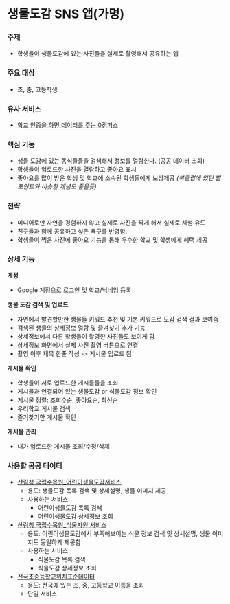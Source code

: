# 생물도감 SNS 앱(가명)

### 주제

- 학생들이 생물도감에 있는 사진들을 실제로 촬영해서 공유하는 앱

### 주요 대상

- 초, 중, 고등학생

### 유사 서비스
- [학교 인증을 하면 데이터를 주는 0캠퍼스](https://skt0.co.kr:9443/appweb/cmps/cmpsMainView)

### 핵심 기능

- 생물 도감에 있는 동식물들을 검색해서 정보를 열람한다. (공공 데이터 조회)
- 학생들이 업로드한 사진을 열람하고 좋아요 표시
- 좋아요를 많이 받은 학생 및 학교에 소속된 학생들에게 보상제공 *(북클럽에 있던 별 포인트와 비슷한 개념도 좋을듯)*

### 전략

- 미디어로만 자연을 경험하지 않고 실제로 사진을 찍게 해서 실제로 체험 유도
- 친구들과 함께 공유하고 싶은 욕구를 반영함.
- 학생들이 찍은 사진에 좋아요 기능을 통해 우수한 학교 및 학생에게 혜택 제공

### 상세 기능

**계정**

- Google 계정으로 로그인 및 학교/닉네임 등록

**생물 도감 검색 및 업로드**

- 자연에서 발견할만한 생물들 키워드 추천 및 기본 키워드로 도감 검색 결과 보여줌
- 검색된 생물의 상세정보 열람 및 즐겨찾기 추가 기능
- 상세정보에서 다른 학생들이 촬영한 사진들도 보이게 함
- 상세정보 화면에서 실제 사진 촬영 버튼으로 연결
- 촬영 이후 제목 한줄 작성 -> 게시물 업로드 됨

**게시물 확인**

- 학생들이 서로 업로드한 게시물들을 조회
- 게시물과 연결되어 있는 생물도감 or 식물도감 정보 확인
- 게시물 정렬: 조회수순, 좋아요순, 최신순
- 우리학교 게시물 검색
- 즐겨찾기한 게시물 확인

**게시물 관리**

- 내가 업로드한 게시물 조회/수정/삭제



### 사용할 공공 데이터

- [산림청 국립수목원_어린이생물도감서비스](https://www.data.go.kr/data/15037581/openapi.do)
    - 용도: 생물도감 목록 검색 및 상세설명, 생물 이미지 제공
    - 사용하는 서비스
        - 어린이생물도감 목록 검색
        - 어린이생물도감 상세정보 조회
- [산림청 국립수목원_식물자원 서비스](https://www.data.go.kr/iim/api/selectAPIAcountView.do)
    - 용도: 어린이생물도감에서 부족해보이는 식물 정보 검색 및 상세설명, 생물 이미지도 동일하게 제공함
    - 사용하는 서비스
        - 식물도감 목록 검색
        - 식물도감 상세정보 조회
- [전국초중등학교위치표준데이터](https://www.data.go.kr/data/15021148/standard.do)
    - 용도: 전국에 있는 초, 중, 고등학교 이름을 조회
    - 단일 서비스

